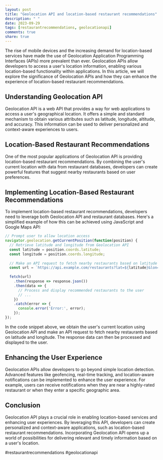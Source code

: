 ```yaml
---
layout: post
title: "Geolocation API and location-based restaurant recommendations"
description: " "
date: 2023-09-29
tags: [restaurantrecommendations, geolocationapi]
comments: true
share: true
---
```


The rise of mobile devices and the increasing demand for location-based services have made the use of Geolocation Application Programming Interfaces (APIs) more prevalent than ever. Geolocation APIs allow developers to access a user's location information, enabling various location-based functionality within applications. In this article, we will explore the significance of Geolocation APIs and how they can enhance the experience of location-based restaurant recommendations.

## Understanding Geolocation API

Geolocation API is a web API that provides a way for web applications to access a user's geographical location. It offers a simple and standard mechanism to obtain various attributes such as latitude, longitude, altitude, and accuracy. This information can be used to deliver personalized and context-aware experiences to users.

## Location-Based Restaurant Recommendations

One of the most popular applications of Geolocation API is providing location-based restaurant recommendations. By combining the user's current location with data from restaurant databases, developers can create powerful features that suggest nearby restaurants based on user preferences.

## Implementing Location-Based Restaurant Recommendations

To implement location-based restaurant recommendations, developers need to leverage both Geolocation API and restaurant databases. Here's a simplified example of how this can be achieved using JavaScript and Google Maps API:

```javascript
// Prompt user to allow location access
navigator.geolocation.getCurrentPosition(function(position) {
  // Retrieve latitude and longitude from Geolocation API
  const latitude = position.coords.latitude;
  const longitude = position.coords.longitude;
  
  // Make an API request to fetch nearby restaurants based on latitude and longitude
  const url = `https://api.example.com/restaurants?lat=${latitude}&lon=${longitude}`;
  
  fetch(url)
    .then(response => response.json())
    .then(data => {
      // Process and display recommended restaurants to the user
      // ...
    })
    .catch(error => {
      console.error('Error:', error);
    });
});
```

In the code snippet above, we obtain the user's current location using Geolocation API and make an API request to fetch nearby restaurants based on latitude and longitude. The response data can then be processed and displayed to the user.

## Enhancing the User Experience

Geolocation APIs allow developers to go beyond simple location detection. Advanced features like geofencing, real-time tracking, and location-aware notifications can be implemented to enhance the user experience. For example, users can receive notifications when they are near a highly-rated restaurant or when they enter a specific geographic area.

## Conclusion

Geolocation API plays a crucial role in enabling location-based services and enhancing user experiences. By leveraging this API, developers can create personalized and context-aware applications, such as location-based restaurant recommendations. Incorporating Geolocation API opens up a world of possibilities for delivering relevant and timely information based on a user's location.

#restaurantrecommendations #geolocationapi